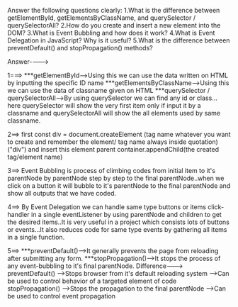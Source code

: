 Answer the following questions clearly:
1.What is the difference between getElementById, getElementsByClassName, and querySelector / querySelectorAll?
2.How do you create and insert a new element into the DOM?
3.What is Event Bubbling and how does it work?
4.What is Event Delegation in JavaScript? Why is it useful?
5.What is the difference between preventDefault() and stopPropagation() methods?

Answer---->

1===> ***getElementById-->Using this we can use the data written on HTML by inputting the specific ID name ***getElementsByClassName-->Using this we can use the data of classname given on HTML ***querySelector / querySelectorAll-->By using querySelector we can find any id or class... here querySelector will show the very first item only if input it by a classname and querySelectorAll will show the all elements used by same classname.

2==> first const div = document.createElement (tag name whatever you want to create and remember the element/ tag name always inside quotation) ("div") and insert this element parent container.appendChild(the created tag/element name)


3==> Event Bubbling is process of climbing codes from initial item to it's parentNode by parentNode step by step to the final parentNode..when we click on a button it will bubble to it's parentNode to the final parentNode and show all outputs that we have coded.

4==> By Event Delegation we can handle same type buttons or items click-handler in a single eventListener by using parentNode and children to get the desired items..It is very useful in a project which consists lots of buttons or events...It also reduces code for same type events by gathering all items in a single function.

5==> ***preventDefault()-->It generally prevents the page from reloading after submitting any form. ***stopPropagation()-->It stops the process of any event-bubbling to it's final parentNode. Difference--->
preventDefault()
-->Stops browser from it's default reloading system
-->Can be used to control behavior of a targeted element of code
stopPropagation() -->Stops the propagation to the final parentNode -->Can be used to control event propagation